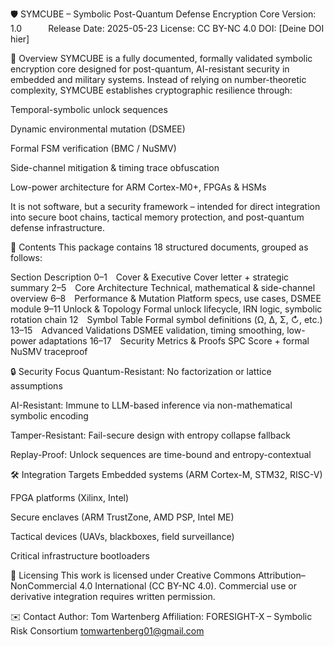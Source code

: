 🛡️ SYMCUBE – Symbolic Post-Quantum Defense Encryption Core
Version: 1.0   Release Date: 2025-05-23
License: CC BY-NC 4.0
DOI: [Deine DOI hier]

🔷 Overview
SYMCUBE is a fully documented, formally validated symbolic encryption core designed for post-quantum, AI-resistant security in embedded and military systems. Instead of relying on number-theoretic complexity, SYMCUBE establishes cryptographic resilience through:

Temporal-symbolic unlock sequences

Dynamic environmental mutation (DSMEE)

Formal FSM verification (BMC / NuSMV)

Side-channel mitigation & timing trace obfuscation

Low-power architecture for ARM Cortex-M0+, FPGAs & HSMs

It is not software, but a security framework – intended for direct integration into secure boot chains, tactical memory protection, and post-quantum defense infrastructure.

📁 Contents
This package contains 18 structured documents, grouped as follows:

Section	Description
0–1 Cover & Executive	Cover letter + strategic summary
2–5 Core Architecture	Technical, mathematical & side-channel overview
6–8 Performance & Mutation	Platform specs, use cases, DSMEE module
9–11 Unlock & Topology	Formal unlock lifecycle, IRN logic, symbolic rotation chain
12 Symbol Table	Formal symbol definitions (Ω, ∆, Σ, ↻, etc.)
13–15 Advanced Validations	DSMEE validation, timing smoothing, low-power adaptations
16–17 Security Metrics & Proofs	SPC Score + formal NuSMV traceproof

🔒 Security Focus
Quantum-Resistant: No factorization or lattice assumptions

AI-Resistant: Immune to LLM-based inference via non-mathematical symbolic encoding

Tamper-Resistant: Fail-secure design with entropy collapse fallback

Replay-Proof: Unlock sequences are time-bound and entropy-contextual

🛠 Integration Targets
Embedded systems (ARM Cortex-M, STM32, RISC-V)

FPGA platforms (Xilinx, Intel)

Secure enclaves (ARM TrustZone, AMD PSP, Intel ME)

Tactical devices (UAVs, blackboxes, field surveillance)

Critical infrastructure bootloaders

📜 Licensing
This work is licensed under Creative Commons Attribution–NonCommercial 4.0 International (CC BY-NC 4.0).
Commercial use or derivative integration requires written permission.

✉️ Contact
Author: Tom Wartenberg
Affiliation: FORESIGHT-X – Symbolic Risk Consortium
tomwartenberg01@gmail.com 
